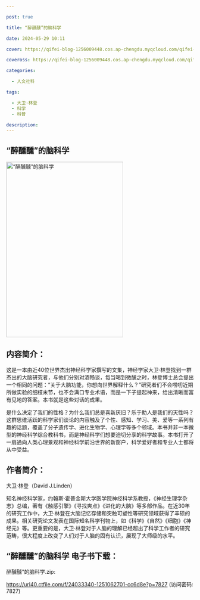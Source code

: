 ```yaml
---

post: true

title: “醉醺醺”的脑科学

date: 2024-05-29 10:11

cover: https://qifei-blog-1256009448.cos.ap-chengdu.myqcloud.com/qifei-blog/65ba1bf0871b83018a6db423.jpg

coveross: https://qifei-blog-1256009448.cos.ap-chengdu.myqcloud.com/qifei-blog/65ba1bf0871b83018a6db423.jpg

categories:

  - 人文社科

tags:

  - 大卫·林登
  - 科学
  - 科普

description:
---
```




## “醉醺醺”的脑科学
<img alt=" “醉醺醺”的脑科学" class="aligncenter loaded" data-was-processed="true" decoding="async" fetchpriority="high" height="471" src="https://qifei-blog-1256009448.cos.ap-chengdu.myqcloud.com/qifei-blog/65ba1bf0871b83018a6db423.jpg " style="cursor: zoom-in;" width="314"/>

## 内容简介：

这是一本由近40位世界杰出神经科学家撰写的文集，神经学家大卫·林登找到一群杰出的大脑研究者，与他们分别对酒畅谈，每当喝到微醺之时，林登博士总会提出一个相同的问题：“关于大脑功能，你想向世界解释什么？”研究者们不会唠叨近期所做实验的细枝末节，也不会满口专业术语，而是一下子提起神来，给出清晰而富有见地的答案。本书就是这些对话的成果。

是什么决定了我们的性格？为什么我们总是喜新厌旧？乐于助人是我们的天性吗？这群思维活跃的科学家们谈论的内容触及了个性、感知、学习、美、爱等一系列有趣的话题，覆盖了分子遗传学、进化生物学、心理学等多个领域。本书并非一本微型的神经科学综合教科书，而是神经科学们想要迫切分享的科学故事。本书打开了一扇通向人类心理景观和神经科学前沿世界的新窗户，科学爱好者和专业人士都将从中受益。

## 作者简介：

大卫·林登（David J.Linden）

知名神经科学家，约翰斯·霍普金斯大学医学院神经科学系教授，《神经生理学杂志》总编，著有《触感引擎》《寻找爽点》《进化的大脑》等多部作品。在近30年的研究工作中，大卫·林登在大脑记忆存储和突触可塑性等研究领域获得了丰硕的成果。相关研究论文发表在国际知名科学刊物上，如《科学》《自然》《细胞》《神经元》等。更重要的是，大卫·林登对于人脑的理解已经超出了科学工作者的研究范畴，很大程度上改变了人们对于人脑的固有认识，展现了大师级的水平。

## “醉醺醺”的脑科学 电子书下载：



醉醺醺”的脑科学.zip: 

https://url40.ctfile.com/f/24033340-1251062701-cc6d8e?p=7827 (访问密码: 7827)
